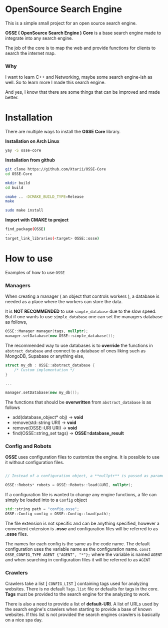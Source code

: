 # OpenSource Search Engine

This is a simple small project for an open source search engine.

**OSSE ( OpenSource Search Engine ) Core** is a base search engine
made to integrate into any search engine.

The job of the core is to map the web and provide functions
for clients to search the internet map.



### Why

I want to learn C++ and Networking, maybe some search engine-ish as well.
So to learn more I made this search engine.

And yes, I know that there are some things that can be improved and made better.





# Installation

There are multiple ways to install the **OSSE Core** library.

**Installation on Arch Linux**
```bash
yay -S osse-core
```

**Installation from github**
```bash
git clone https://github.com/Xtarii/OSSE-Core
cd OSSE-Core

mkdir build
cd build

cmake .. -DCMAKE_BUILD_TYPE=Release
make

sudo make install
```

**Import with CMAKE to project**
```bash
find_package(OSSE)
...
target_link_libraries(<target> OSSE::osse)
```





# How to use

Examples of how to use `OSSE`

### Managers

When creating a manager ( an object that controls workers ), a database
is needed as a place where the workers can store the data.

It is **NOT RECOMMENDED** to use `simple_database` due to the
slow speed. But if one wants to use `simple_database` one can
set the managers database as follows,
```cpp
OSSE::Manager manager(tags, nullptr);
manager.setDatabase(new OSSE::simple_database());
```

The recommended way to use databases is to **override** the functions in
`abstract_database` and connect to a database of ones liking such as MongoDB,
Supabase or anything else,
```cpp
struct my_db : OSSE::abstract_database {
    /* Custom implementation */
}

...

manager.setDatabase(new my_db());
```

The functions that should be **overwritten** from `abstract_database` is as follows
- add(database_object* obj) &rarr; **void**
- remove(std::string URI) &rarr; **void**
- remove(OSSE::URI URI) &rarr; **void**
- find(OSSE::string_set tags) &rarr; **OSSE::database_result**



### Config and Robots

**OSSE** uses configuration files to customize the engine.
It is possible to use it without configuration files.
```cpp

// Instead of a configuration object, a **nullptr** is passed as parameter.

OSSE::Robots* robots = OSSE::Robots::load(&URI, nullptr);
```



If a configuration file is wanted to change any engine functions,
a file can simply be loaded into to a ```Config``` object
```cpp
std::string path = "config.osse";
OSSE::Config config = OSSE::Config::load(path);
```

The file extension is not specific and can be anything specified, however
a convenient extension is **.osse** and configuration files will be referred
to as **.osse** files.


The names for each config is the same as the code name. The default configuration
uses the variable name as the configuration name.
```const OSSE_CONFIG_TYPE AGENT {"AGENT", "*"};```
where the variable is named ```AGENT``` and when searching in configuration files
it will be referred to as ```AGENT```



### Crawlers

Crawlers take a list [ `CONFIG_LIST` ] containing tags used for analyzing websites.
There is no default `Tags.list` file or defaults for tags in the core. **Tags** must
be provided to the search engine for the analyzing to work.

There is also a need to provide a list of **default-URI**. A list of URLs used
by the search engine's crawlers when starting to provide a base of known websites.
If this list is not provided the search engines crawlers is basically on a nice spa day.
